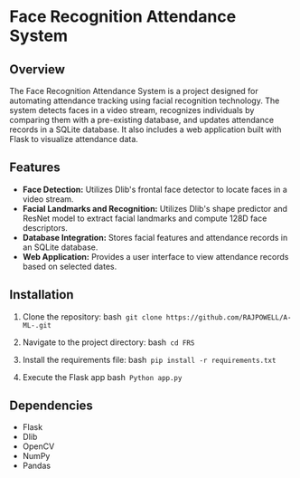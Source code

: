 # Face Recognition Attendance System

## Overview

The Face Recognition Attendance System is a project designed for automating attendance tracking using facial recognition technology. The system detects faces in a video stream, recognizes individuals by comparing them with a pre-existing database, and updates attendance records in a SQLite database. It also includes a web application built with Flask to visualize attendance data.

## Features

- **Face Detection:** Utilizes Dlib's frontal face detector to locate faces in a video stream.
- **Facial Landmarks and Recognition:** Utilizes Dlib's shape predictor and ResNet model to extract facial landmarks and compute 128D face descriptors.
- **Database Integration:** Stores facial features and attendance records in an SQLite database.
- **Web Application:** Provides a user interface to view attendance records based on selected dates.

## Installation

1. Clone the repository:
	bash```
		git clone https://github.com/RAJPOWELL/A-ML-.git```

2. Navigate to the project directory:
	bash```
		cd FRS```
	
3. Install the requirements file:
	bash```
		pip install -r requirements.txt```
	
4. Execute the Flask app
	bash```
		Python app.py```

## Dependencies
- Flask
- Dlib
- OpenCV
- NumPy
- Pandas


